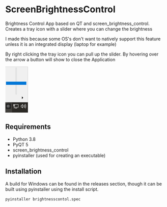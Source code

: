 # ScreenBrightnessControl
Brightness Control App based on QT and screen_brightness_control. Creates a tray icon with a slider where you can change the brightness

I made this because some OS's don't want to natively support this feature unless it is an integrated display (laptop for example)

By right clicking the tray icon you can pull up the slider. By hovering over the arrow a button will show to close the Application

![alt text](https://raw.githubusercontent.com/thfellner/ScreenBrightnessControl/main/showcase.png "Showcase of the app")

## Requirements

* Python 3.8
* PyQT 5
* screen_brightness_control
* pyinstaller (used for creating an executable)

## Installation


A build for Windows can be found in the releases section, though it can be built using pyinstaller using the install script.

```shell script
pyinstaller brightnesscontol.spec
```